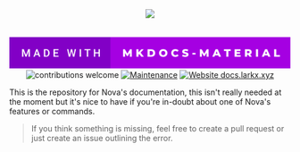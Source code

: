 <div align="center">
    <a href="https://docs.larkx.xyz/">
        <img src="https://cdn.discordapp.com/attachments/826078608442654730/875162239697555516/favicon3.png">
    </a>
</div>

<br />

<div align="center">

[![forthebadge](https://github.com/Larkify/nova-docs/blob/readme-assests/made-with-mkdocs-material.svg)](https://squidfunk.github.io/mkdocs-material/)
<br />
![contributions welcome](https://img.shields.io/badge/contributions-welcome-brightgreen.svg?style=flat) [![Maintenance](https://img.shields.io/badge/Maintained%3F-yes-green.svg)](https://github.com/supunlakmal/thismypc/graphs/commit-activity) [![Website docs.larkx.xyz](https://img.shields.io/website-up-down-green-red/http/shields.io.svg)](https://docs.larkx.xyz/)
</div>

This is the repository for Nova's documentation, this isn't really needed at the moment but it's nice to have if you're in-doubt about one of Nova's features or commands.

> If you think something is missing, feel free to create a pull request or just create an issue outlining the error.

